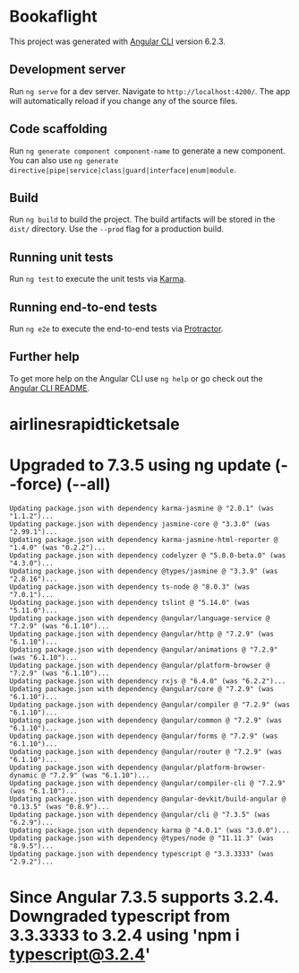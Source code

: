 # Bookaflight

This project was generated with [Angular CLI](https://github.com/angular/angular-cli) version 6.2.3.

## Development server

Run `ng serve` for a dev server. Navigate to `http://localhost:4200/`. The app will automatically reload if you change any of the source files.

## Code scaffolding

Run `ng generate component component-name` to generate a new component. You can also use `ng generate directive|pipe|service|class|guard|interface|enum|module`.

## Build

Run `ng build` to build the project. The build artifacts will be stored in the `dist/` directory. Use the `--prod` flag for a production build.

## Running unit tests

Run `ng test` to execute the unit tests via [Karma](https://karma-runner.github.io).

## Running end-to-end tests

Run `ng e2e` to execute the end-to-end tests via [Protractor](http://www.protractortest.org/).

## Further help

To get more help on the Angular CLI use `ng help` or go check out the [Angular CLI README](https://github.com/angular/angular-cli/blob/master/README.md).
# airlinesrapidticketsale


# Upgraded to 7.3.5 using ng update (--force) (--all)

    Updating package.json with dependency karma-jasmine @ "2.0.1" (was "1.1.2")...
    Updating package.json with dependency jasmine-core @ "3.3.0" (was "2.99.1")...
    Updating package.json with dependency karma-jasmine-html-reporter @ "1.4.0" (was "0.2.2")...
    Updating package.json with dependency codelyzer @ "5.0.0-beta.0" (was "4.3.0")...
    Updating package.json with dependency @types/jasmine @ "3.3.9" (was "2.8.16")...
    Updating package.json with dependency ts-node @ "8.0.3" (was "7.0.1")...
    Updating package.json with dependency tslint @ "5.14.0" (was "5.11.0")...
    Updating package.json with dependency @angular/language-service @ "7.2.9" (was "6.1.10")...
    Updating package.json with dependency @angular/http @ "7.2.9" (was "6.1.10")...
    Updating package.json with dependency @angular/animations @ "7.2.9" (was "6.1.10")...
    Updating package.json with dependency @angular/platform-browser @ "7.2.9" (was "6.1.10")...
    Updating package.json with dependency rxjs @ "6.4.0" (was "6.2.2")...
    Updating package.json with dependency @angular/core @ "7.2.9" (was "6.1.10")...
    Updating package.json with dependency @angular/compiler @ "7.2.9" (was "6.1.10")...
    Updating package.json with dependency @angular/common @ "7.2.9" (was "6.1.10")...
    Updating package.json with dependency @angular/forms @ "7.2.9" (was "6.1.10")...
    Updating package.json with dependency @angular/router @ "7.2.9" (was "6.1.10")...
    Updating package.json with dependency @angular/platform-browser-dynamic @ "7.2.9" (was "6.1.10")...
    Updating package.json with dependency @angular/compiler-cli @ "7.2.9" (was "6.1.10")...
    Updating package.json with dependency @angular-devkit/build-angular @ "0.13.5" (was "0.8.9")...
    Updating package.json with dependency @angular/cli @ "7.3.5" (was "6.2.9")...
    Updating package.json with dependency karma @ "4.0.1" (was "3.0.0")...
    Updating package.json with dependency @types/node @ "11.11.3" (was "8.9.5")...
    Updating package.json with dependency typescript @ "3.3.3333" (was "2.9.2")...
    
# Since Angular 7.3.5 supports 3.2.4. Downgraded typescript from 3.3.3333 to 3.2.4 using 'npm i typescript@3.2.4'

